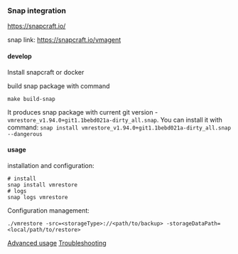 ### Snap integration

<https://snapcraft.io/>

snap link: <https://snapcraft.io/vmagent>

#### develop

Install snapcraft or docker

build snap package with command

```console
make build-snap
```

It produces snap package with current git version - `vmrestore_v1.94.0+git1.1bebd021a-dirty_all.snap`.
You can install it with command: `snap install vmrestore_v1.94.0+git1.1bebd021a-dirty_all.snap --dangerous`

#### usage

installation and configuration:

```console
# install
snap install vmrestore
# logs
snap logs vmrestore

```

Configuration management:

```console
./vmrestore -src=<storageType>://<path/to/backup> -storageDataPath=<local/path/to/restore>
```

[Advanced usage](https://docs.victoriametrics.com/vmrestore.html#advanced-usage)
[Troubleshooting](https://docs.victoriametrics.com/vmrestore.html#advanced-usage)